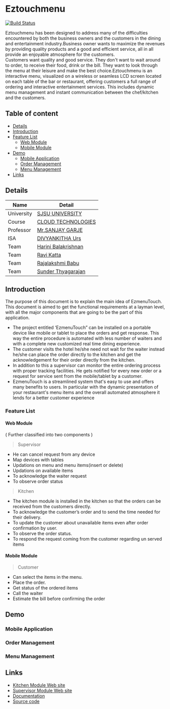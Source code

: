 Eztouchmenu
==================


[![Build Status](http://54.183.149.36:8080/buildStatus/icon?job=ezmenutouch)](http://54.183.149.36:8080/job/ezmenutouch)

Eztouchmenu has been designed to address many of the difficulties encountered by both the business owners and the customers  in the dining and entertainment industry.Business owner wants to maximize the revenues by providing quality products and a good and efficient service, all in all provide an enjoyable atmosphere for the customers.  
Customers want quality and good service. They don't want to wait around to order, to receive their food, drink or the bill. They want to look through the menu at their leisure and make the best choice.Eztouchmenu is an interactive menu, visualized on a wireless or seamless LCD screen located on each table of the bar or restaurant, offering customers a full range of ordering and interactive entertainment services. This includes dynamic menu management and instant communication between the chef/kitchen and the customers. 


## Table of content

- [Details](#details)
- [Introduction](#introduction)
- [Feature List](#feature-list)
    - [Web Module](#web-module)
    - [Mobile Module](#mobile-module)
- [Demo](#demo)
    - [Mobile Application](#mobile-application)
    - [Order Management](#order-management)
    - [Menu Management](#menu-management)
- [Links](#links)

## Details

|Name | Detail|
|---|---|
| University | [SJSU UNIVERSITY]( http://www.sjsu.edu/) |
| Course | [CLOUD TECHNOLOGIES](info.sjsu.edu/web-dbgen/catalog/courses/CMPE281.html)|
|Professor| [Mr.SANJAY GARJE](https://www.linkedin.com/in/sanjaygarje/) |
|ISA|[DIVYANKITHA Urs](https://www.linkedin.com/in/divyankithaurs/) |
|Team | [Harini Balakrishnan](https://www.linkedin.com/in/harini-balakrishnan/) 
|Team | [Ravi Katta](https://www.linkedin.com/in/harini-balakrishnan/)  
|Team | [Rajalakshmi Babu](https://www.linkedin.com/in/harini-balakrishnan/) 
|Team | [Sunder Thyagarajan](https://www.linkedin.com/in/harini-balakrishnan/)

## Introduction
The purpose of this document is to explain the main idea of  EzmenuTouch. This document is aimed to get the functional requirements at a layman level, with all the major components that are going to be the part of this application.
- The project entitled  ‘EzmenuTouch” can be installed on a portable device like mobile or tablet to place the orders and get response. This way the entire procedure is automated with less number of waiters and with a complete new customized real time dining experience.
- The customer visits the hotel he/she need not wait for the waiter instead he/she can place the order directly to the kitchen and get the acknowledgement for their order directly from the kitchen.
- In addition to this a supervisor can monitor the entire ordering process with proper tracking facilities. He gets notified for every new order or a request for service sent from  the mobile/tablet by a customer.
- EzmenuTouch is a streamlined system that's easy to use and offers many benefits to users. In particular with the dynamic presentation of your restaurant's menu items and the overall automated atmosphere it lends for a better customer experience

### Feature List
#### Web Module  
( Further classified into two  components )       
> Supervisor            
- He can cancel request from any  device
- Map devices with tables
- Updations on menu and menu items(insert or delete) 
- Updations on available items
- To acknowledge the waiter request
- To observe order status

> Kitchen
- The kitchen module is installed in the kitchen so that the orders can be received from  the  customers directly.
- To acknowledge the customer’s order and to send the time needed for their delivery.
- To update the customer about unavailable items even after order confirmation by user.
- To observe the order status.
- To respond the request coming from the customer regarding un served items      

#### Mobile Module 
> Customer
- Can select the items in the menu.
- Place the order.
- Get status of the ordered items
- Call the waiter
- Estimate the bill before confirming the order

## Demo
### Mobile Application

### Order Management

### Menu Management

## Links

* [Kitchen Module Web site](http://ezmenutouch.potobooth.com/)
* [Supervisor Module Web site](http://ezmenutouch.com/)
* [Documentation](https://github.com/CMPE281Cloud/eztouchmenu/master/README.md)
* [Source code](https://github.com/CMPE281Cloud/eztouchmenu)
